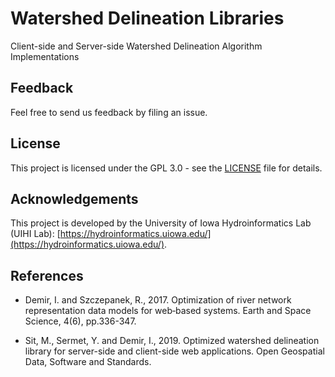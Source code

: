 # Watershed Delineation Libraries
Client-side and Server-side Watershed Delineation Algorithm Implementations

## Feedback
Feel free to send us feedback by filing an issue.

## License
This project is licensed under the GPL 3.0 - see the [LICENSE](LICENSE) file for details.

## Acknowledgements
This project is developed by the University of Iowa Hydroinformatics Lab (UIHI Lab): [https://hydroinformatics.uiowa.edu/](https://hydroinformatics.uiowa.edu/).

## References
* Demir, I. and Szczepanek, R., 2017. Optimization of river network representation data models for web‐based systems. Earth and Space Science, 4(6), pp.336-347.

* Sit, M., Sermet, Y. and Demir, I., 2019. Optimized watershed delineation library for server-side and client-side web applications. Open Geospatial Data, Software and Standards.